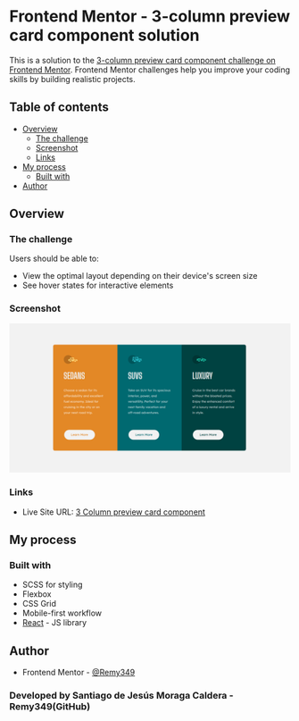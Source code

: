 # Frontend Mentor - 3-column preview card component solution

This is a solution to the [3-column preview card component challenge on Frontend Mentor](https://www.frontendmentor.io/challenges/3column-preview-card-component-pH92eAR2-). Frontend Mentor challenges help you improve your coding skills by building realistic projects. 

## Table of contents

- [Overview](#overview)
  - [The challenge](#the-challenge)
  - [Screenshot](#screenshot)
  - [Links](#links)
- [My process](#my-process)
  - [Built with](#built-with)
- [Author](#author)

## Overview

### The challenge

Users should be able to:

- View the optimal layout depending on their device's screen size
- See hover states for interactive elements

### Screenshot

![PREVIEW](./design/preview.png)

### Links

- Live Site URL: [3 Column preview card component](https://remy349.github.io/3-column-preview-card-component/)

## My process

### Built with

- SCSS for styling
- Flexbox
- CSS Grid
- Mobile-first workflow
- [React](https://reactjs.org/) - JS library

## Author

- Frontend Mentor - [@Remy349](https://www.frontendmentor.io/profile/Remy349)

### Developed by Santiago de Jesús Moraga Caldera - Remy349(GitHub)


